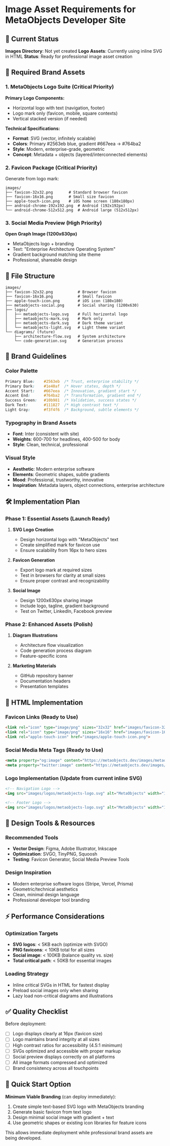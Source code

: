 # Image Asset Requirements for MetaObjects Developer Site

## 🎯 Current Status
**Images Directory**: Not yet created
**Logo Assets**: Currently using inline SVG in HTML
**Status**: Ready for professional image asset creation

## 🎨 Required Brand Assets

### 1. **MetaObjects Logo Suite** (Critical Priority)

**Primary Logo Components:**
- Horizontal logo with text (navigation, footer)
- Logo mark only (favicon, mobile, square contexts)
- Vertical stacked version (if needed)

**Technical Specifications:**
- **Format**: SVG (vector, infinitely scalable)
- **Colors**: Primary #2563eb blue, gradient #667eea → #764ba2
- **Style**: Modern, enterprise-grade, geometric
- **Concept**: Metadata + objects (layered/interconnected elements)

### 2. **Favicon Package** (Critical Priority)

Generate from logo mark:
```
images/
├── favicon-32x32.png       # Standard browser favicon
├── favicon-16x16.png       # Small size favicon
├── apple-touch-icon.png    # iOS home screen (180x180px)
├── android-chrome-192x192.png  # Android (192x192px)
└── android-chrome-512x512.png  # Android large (512x512px)
```

### 3. **Social Media Preview** (High Priority)

**Open Graph Image (1200x630px)**
- MetaObjects logo + branding
- Text: "Enterprise Architecture Operating System"
- Gradient background matching site theme
- Professional, shareable design

## 🔧 File Structure

```
images/
├── favicon-32x32.png           # Browser favicon
├── favicon-16x16.png           # Small favicon
├── apple-touch-icon.png        # iOS icon (180x180)
├── metaobjects-social.png      # Social sharing (1200x630)
├── logos/
│   ├── metaobjects-logo.svg    # Full horizontal logo
│   ├── metaobjects-mark.svg    # Mark only
│   ├── metaobjects-dark.svg    # Dark theme variant
│   └── metaobjects-light.svg   # Light theme variant
└── diagrams/ (future)
    ├── architecture-flow.svg   # System architecture
    └── code-generation.svg     # Generation process
```

## 📐 Brand Guidelines

### Color Palette
```css
Primary Blue:    #2563eb  /* Trust, enterprise stability */
Primary Dark:    #1e40af  /* Hover states, depth */
Accent Start:    #667eea  /* Innovation, gradient start */
Accent End:      #764ba2  /* Transformation, gradient end */
Success Green:   #10b981  /* Validation, success states */
Dark Text:       #111827  /* High contrast text */
Light Gray:      #f3f4f6  /* Background, subtle elements */
```

### Typography in Brand Assets
- **Font**: Inter (consistent with site)
- **Weights**: 600-700 for headlines, 400-500 for body
- **Style**: Clean, technical, professional

### Visual Style
- **Aesthetic**: Modern enterprise software
- **Elements**: Geometric shapes, subtle gradients
- **Mood**: Professional, trustworthy, innovative
- **Inspiration**: Metadata layers, object connections, enterprise architecture

## 🛠️ Implementation Plan

### Phase 1: Essential Assets (Launch Ready)
1. **SVG Logo Creation**
   - Design horizontal logo with "MetaObjects" text
   - Create simplified mark for favicon use
   - Ensure scalability from 16px to hero sizes

2. **Favicon Generation**
   - Export logo mark at required sizes
   - Test in browsers for clarity at small sizes
   - Ensure proper contrast and recognizability

3. **Social Image**
   - Design 1200x630px sharing image
   - Include logo, tagline, gradient background
   - Test on Twitter, LinkedIn, Facebook preview

### Phase 2: Enhanced Assets (Polish)
1. **Diagram Illustrations**
   - Architecture flow visualization
   - Code generation process diagram
   - Feature-specific icons

2. **Marketing Materials**
   - GitHub repository banner
   - Documentation headers
   - Presentation templates

## 📱 HTML Implementation

### Favicon Links (Ready to Use)
```html
<link rel="icon" type="image/png" sizes="32x32" href="images/favicon-32x32.png">
<link rel="icon" type="image/png" sizes="16x16" href="images/favicon-16x16.png">
<link rel="apple-touch-icon" href="images/apple-touch-icon.png">
```

### Social Media Meta Tags (Ready to Use)
```html
<meta property="og:image" content="https://metaobjects.dev/images/metaobjects-social.png">
<meta property="twitter:image" content="https://metaobjects.dev/images/metaobjects-social.png">
```

### Logo Implementation (Update from current inline SVG)
```html
<!-- Navigation Logo -->
<img src="images/logos/metaobjects-logo.svg" alt="MetaObjects" width="120" height="32">

<!-- Footer Logo -->
<img src="images/logos/metaobjects-logo.svg" alt="MetaObjects" width="100" height="27">
```

## 🎨 Design Tools & Resources

### Recommended Tools
- **Vector Design**: Figma, Adobe Illustrator, Inkscape
- **Optimization**: SVGO, TinyPNG, Squoosh
- **Testing**: Favicon Generator, Social Media Preview Tools

### Design Inspiration
- Modern enterprise software logos (Stripe, Vercel, Prisma)
- Geometric/technical aesthetics
- Clean, minimal design language
- Professional developer tool branding

## ⚡ Performance Considerations

### Optimization Targets
- **SVG logos**: < 5KB each (optimize with SVGO)
- **PNG favicons**: < 10KB total for all sizes
- **Social image**: < 100KB (balance quality vs. size)
- **Total critical path**: < 50KB for essential images

### Loading Strategy
- Inline critical SVGs in HTML for fastest display
- Preload social images only when sharing
- Lazy load non-critical diagrams and illustrations

## ✅ Quality Checklist

Before deployment:
- [ ] Logo displays clearly at 16px (favicon size)
- [ ] Logo maintains brand integrity at all sizes
- [ ] High contrast ratios for accessibility (4.5:1 minimum)
- [ ] SVGs optimized and accessible with proper markup
- [ ] Social preview displays correctly on all platforms
- [ ] All image formats compressed and optimized
- [ ] Brand consistency across all touchpoints

## 🚀 Quick Start Option

**Minimum Viable Branding** (can deploy immediately):
1. Create simple text-based SVG logo with MetaObjects branding
2. Generate basic favicon from text logo
3. Design minimal social image with gradient + text
4. Use geometric shapes or existing icon libraries for feature icons

This allows immediate deployment while professional brand assets are being developed.